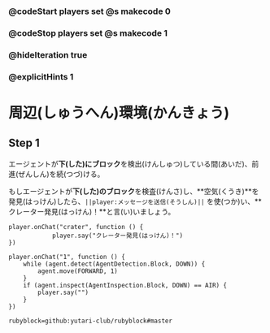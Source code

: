 ### @codeStart players set @s makecode 0
### @codeStop players set @s makecode 1

### @hideIteration true 
### @explicitHints 1

# 周辺(しゅうへん)環境(かんきょう)
<!-- # Surroundings  -->

## Step 1
エージェントが**下(した)にブロック**を検出(けんしゅつ)している間(あいだ)、前進(ぜんしん)を続(つづ)ける。<br>

もしエージェントが**下(した)のブロック**を検査(けんさ)し、**空気(くうき)**を発見(はっけん)したら、``||player:メッセージを送信(そうしん)||`` を使(つか)い、**クレーター発見(はっけん)！**と言(い)いましょう。
<!-- While the Agent **detects the block down**, it needs to move forward. If the Agent **inspects the block down** and finds **air**, then use ``||player:say||`` command to say **Crater found!**.  -->



```template
player.onChat("crater", function () {
            player.say("クレーター発見(はっけん)！")
})
```
```ghost
player.onChat("1", function () {
    while (agent.detect(AgentDetection.Block, DOWN)) {
        agent.move(FORWARD, 1)
    }
    if (agent.inspect(AgentInspection.Block, DOWN) == AIR) {
        player.say("")
    }
})
```
```package
rubyblock=github:yutari-club/rubyblock#master
```